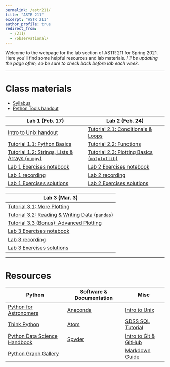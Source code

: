```yaml
---
permalink: /astr211/
title: "ASTR 211"
excerpt: "ASTR 211"
author_profile: true
redirect_from: 
  - /211/
  - /observational/
---
```


Welcome to the webpage for the lab section of ASTR 211 for Spring 2021. Here you'll find some helpful resources and lab materials. _I'll be updating the page often, so be sure to check back before lab each week._

***

# Class materials

- [Syllabus](https://mvtea.github.io/files/syllabus.pdf)
- [Python Tools handout](https://mvtea.github.io/files/python-tools.pdf)

| Lab 1 (Feb. 17)                                                                                       | Lab 2 (Feb. 24)                                |
| ----------------------------------------------------------------------------------------------------- | ---------------------------------------------- |
| [Intro to Unix handout](https://mvtea.github.io/files/unix-intro.pdf)                                 | [Tutorial 2.1: Conditionals & Loops](https://mvtea.github.io/files/astr211_tut2-1.ipynb)             |
| [Tutorial 1.1: Python Basics](https://mvtea.github.io/files/astr211_tut1-1.ipynb)            | [Tutorial 2.2: Functions](https://mvtea.github.io/files/astr211_tut2-2.ipynb)                        |
| [Tutorial 1.2: Strings, Lists & Arrays (`numpy`)](https://mvtea.github.io/files/astr211_tut1-2.ipynb)  | [Tutorial 2.3: Plotting Basics (`matplotlib`)](https://mvtea.github.io/files/astr211_tut2-3.ipynb) |
| [Lab 1 Exercises notebook](https://mvtea.github.io/files/ASTR211_Lab1-1.ipynb)                        | [Lab 2 Exercises notebook](https://mvtea.github.io/files/astr211_lab2-exercises.ipynb)               |
| [Lab 1 recording](https://www.youtube.com/watch?v=IW92rW3L__g)                                        | [Lab 2 recording](https://www.youtube.com/watch?v=LZnPkxZJN9M)                                       |
| [Lab 1 Exercises solutions](https://mvtea.github.io/files/ASTR211_Lab1-Key.ipynb)                     | [Lab 2 Exercises solutions](https://mvtea.github.io/files/astr211_lab2-exercises-KEY.ipynb)          |

|  Lab 3 (Mar. 3) |
| --------------- |
| [Tutorial 3.1: More Plotting]() |
| [Tutorial 3.2: Reading & Writing Data (`pandas`)]() |
| [Tutorial 3.3 (Bonus): Advanced Plotting]() |
| [Lab 3 Exercises notebook](https://mvtea.github.io/files/astr211-lab3-exercises.ipynb) |
| [Lab 3 recording]() |
| [Lab 3 Exercises solutions]() |

***

# Resources

| Python | Software & Documentation | Misc |
| ------ | ------------------------ | ---- |
| [Python for Astronomers](https://prappleizer.github.io/)| [Anaconda](https://www.anaconda.com/) | [Intro to Unix](http://www.ee.surrey.ac.uk/Teaching/Unix/) |
| [Think Python](https://greenteapress.com/wp/think-python/)  | [Atom](https://atom.io/) | [SDSS SQL Tutorial](http://skyserver.sdss.org/dr9/en/help/howto/search/) |
| [Python Data Science Handbook](https://jakevdp.github.io/PythonDataScienceHandbook/) | [Spyder](https://www.spyder-ide.org/) | [Intro to Git & GitHub](https://product.hubspot.com/blog/git-and-github-tutorial-for-beginners) |
| [Python Graph Gallery](https://python-graph-gallery.com/) | | [Markdown Guide](https://www.markdownguide.org/) |

